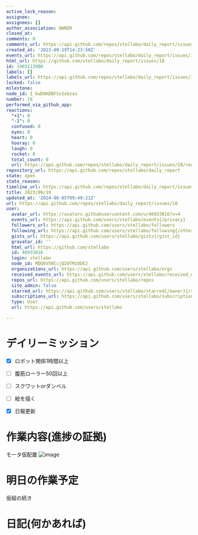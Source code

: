 ```yaml
---
active_lock_reason: 
assignee: 
assignees: []
author_association: OWNER
closed_at: 
comments: 0
comments_url: https://api.github.com/repos/stellabo/daily_report/issues/18/comments
created_at: '2023-09-19T14:23:50Z'
events_url: https://api.github.com/repos/stellabo/daily_report/issues/18/events
html_url: https://github.com/stellabo/daily_report/issues/18
id: 1903113900
labels: []
labels_url: https://api.github.com/repos/stellabo/daily_report/issues/18/labels{/name}
locked: false
milestone: 
node_id: I_kwDOKDBFSs5xbzas
number: 18
performed_via_github_app: 
reactions:
  "+1": 0
  "-1": 0
  confused: 0
  eyes: 0
  heart: 0
  hooray: 0
  laugh: 0
  rocket: 0
  total_count: 0
  url: https://api.github.com/repos/stellabo/daily_report/issues/18/reactions
repository_url: https://api.github.com/repos/stellabo/daily_report
state: open
state_reason: 
timeline_url: https://api.github.com/repos/stellabo/daily_report/issues/18/timeline
title: 2023/09/19
updated_at: '2024-06-05T09:40:21Z'
url: https://api.github.com/repos/stellabo/daily_report/issues/18
user:
  avatar_url: https://avatars.githubusercontent.com/u/46933816?v=4
  events_url: https://api.github.com/users/stellabo/events{/privacy}
  followers_url: https://api.github.com/users/stellabo/followers
  following_url: https://api.github.com/users/stellabo/following{/other_user}
  gists_url: https://api.github.com/users/stellabo/gists{/gist_id}
  gravatar_id: ''
  html_url: https://github.com/stellabo
  id: 46933816
  login: stellabo
  node_id: MDQ6VXNlcjQ2OTMzODE2
  organizations_url: https://api.github.com/users/stellabo/orgs
  received_events_url: https://api.github.com/users/stellabo/received_events
  repos_url: https://api.github.com/users/stellabo/repos
  site_admin: false
  starred_url: https://api.github.com/users/stellabo/starred{/owner}{/repo}
  subscriptions_url: https://api.github.com/users/stellabo/subscriptions
  type: User
  url: https://api.github.com/users/stellabo

---
```

# デイリーミッション
- [x] ロボット関係1時間以上 
- [ ] 腹筋ローラー50回以上 
- [ ] スクワットorダンベル
- [ ] 絵を描く
- [x] 日報更新


# 作業内容(進捗の証拠)
モータ仮配置
![image](https://github.com/stellabo/daily_report/assets/46933816/b33dd6e4-6b31-4d9a-9633-85769680e228)


# 明日の作業予定
仮組の続き

# 日記(何かあれば)
